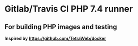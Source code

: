 # Gitlab/Travis CI PHP 7.4 runner
## For building PHP images and testing

**Inspired by https://github.com/TetraWeb/docker**

